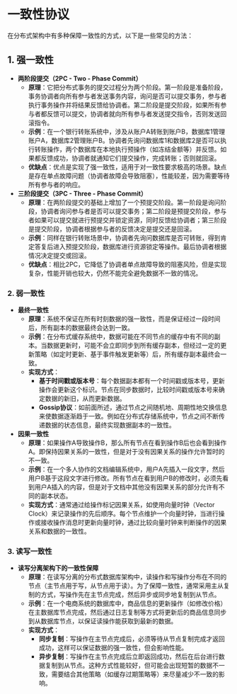 # 一致性协议

在分布式架构中有多种保障一致性的方式，以下是一些常见的方法：

## 1. 强一致性

- **两阶段提交（2PC - Two - Phase Commit）**
  - **原理**：它把分布式事务的提交过程分为两个阶段。第一阶段是准备阶段，事务协调者向所有参与者发送事务内容，询问是否可以提交事务，参与者执行事务操作并将结果反馈给协调者。第二阶段是提交阶段，如果所有参与者都反馈可以提交，协调者就向所有参与者发送提交指令，否则发送回滚指令。
  - **示例**：在一个银行转账系统中，涉及从账户A转账到账户B，数据库1管理账户A，数据库2管理账户B。协调者先询问数据库1和数据库2是否可以执行转账操作，两个数据库在本地执行预操作（如冻结金额等）并反馈。如果都反馈成功，协调者就通知它们提交操作，完成转账；否则就回滚。
  - **优缺点**：优点是实现了强一致性，适用于对一致性要求极高的场景。缺点是存在单点故障问题（协调者故障会导致阻塞），性能较差，因为需要等待所有参与者的响应。
- **三阶段提交（3PC - Three - Phase Commit）**
  - **原理**：在两阶段提交的基础上增加了一个预提交阶段。第一阶段是询问阶段，协调者询问参与者是否可以提交事务；第二阶段是预提交阶段，参与者如果可以提交就进行预提交并锁定资源，同时反馈给协调者；第三阶段是提交阶段，协调者根据参与者的反馈决定是提交还是回滚。
  - **示例**：同样在银行转账场景中，协调者先询问数据库是否可转账，得到肯定答复后进入预提交阶段，数据库进行资源锁定等操作。最后协调者根据情况决定提交或回滚。
  - **优缺点**：相比2PC，它降低了协调者单点故障导致的阻塞风险，但是实现复杂，性能开销也较大，仍然不能完全避免数据不一致的情况。

### 2. 弱一致性

- **最终一致性**
  - **原理**：系统不保证在所有时刻数据的强一致性，而是保证经过一段时间后，所有副本的数据最终会达到一致。
  - **示例**：在分布式缓存系统中，数据可能在不同节点的缓存中有不同的副本。当数据更新时，可能不会立即同步到所有缓存副本，但经过一定的更新策略（如定时更新、基于事件触发更新等）后，所有缓存副本最终会一致。
  - **实现方式**：
    - **基于时间戳或版本号**：每个数据副本都有一个时间戳或版本号，更新操作会更新这个标识。节点在同步数据时，比较时间戳或版本号来确定数据的新旧，从而更新数据。
    - **Gossip协议**：如前面所述，通过节点之间随机地、周期性地交换信息来使数据逐渐趋于一致。例如在分布式存储系统中，节点之间不断传递数据的状态信息，最终实现数据副本的一致性。
- **因果一致性**
  - **原理**：如果操作A导致操作B，那么所有节点在看到操作B后也会看到操作A。即保持因果关系的一致性，但是对于没有因果关系的操作允许暂时的不一致。
  - **示例**：在一个多人协作的文档编辑系统中，用户A先插入一段文字，然后用户B基于这段文字进行修改。所有节点在看到用户B的修改时，必须先看到用户A插入的内容，但是对于文档中其他没有因果关系的部分允许有不同的副本状态。
  - **实现方式**：通常通过给操作标记因果关系，如使用向量时钟（Vector Clock）来记录操作的先后顺序。每个节点维护一个向量时钟，当进行操作或接收操作消息时更新向量时钟，通过比较向量时钟来判断操作的因果关系和数据的一致性。

### 3. 读写一致性

- **读写分离架构下的一致性保障**
  - **原理**：在读写分离的分布式数据库架构中，读操作和写操作分布在不同的节点（主节点用于写，从节点用于读）。为了保障一致性，通常采用主从复制的方式，写操作先在主节点完成，然后异步或同步地复制到从节点。
  - **示例**：在一个电商系统的数据库中，商品信息的更新操作（如修改价格）在主数据库节点完成，然后通过日志复制等方式将更新后的商品信息同步到从数据库节点，以保证读操作能获取到最新的数据。
  - **实现方式**：
    - **同步复制**：写操作在主节点完成后，必须等待从节点复制完成才返回成功，这样可以保证数据的强一致性，但会影响性能。
    - **异步复制**：写操作在主节点完成后立即返回成功，然后在后台进行数据复制到从节点。这种方式性能较好，但可能会出现短暂的数据不一致，需要结合其他策略（如缓存过期策略等）来尽量减少不一致的影响。
